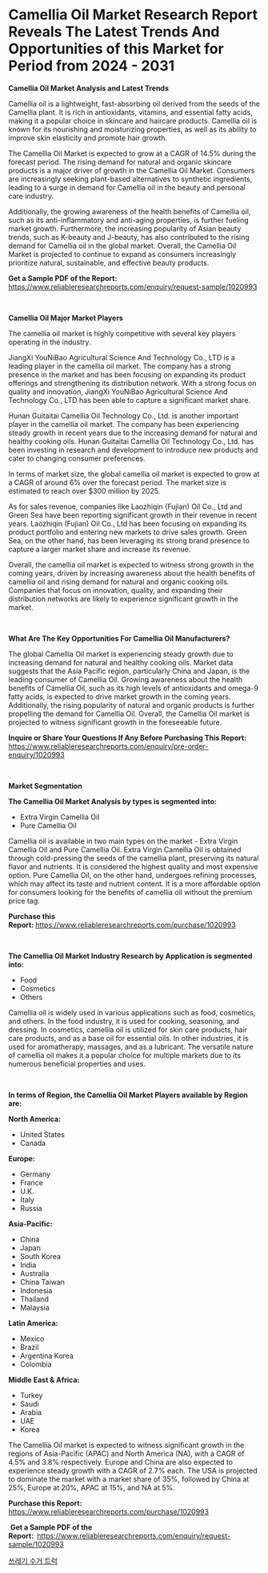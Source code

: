 <p><h1>Camellia Oil Market Research Report Reveals The Latest Trends And Opportunities of this Market for Period from 2024 - 2031</h1></p><p><strong>Camellia Oil Market Analysis and Latest Trends</strong></p>
<p><p>Camellia oil is a lightweight, fast-absorbing oil derived from the seeds of the Camellia plant. It is rich in antioxidants, vitamins, and essential fatty acids, making it a popular choice in skincare and haircare products. Camellia oil is known for its nourishing and moisturizing properties, as well as its ability to improve skin elasticity and promote hair growth.</p><p>The Camellia Oil Market is expected to grow at a CAGR of 14.5% during the forecast period. The rising demand for natural and organic skincare products is a major driver of growth in the Camellia Oil Market. Consumers are increasingly seeking plant-based alternatives to synthetic ingredients, leading to a surge in demand for Camellia oil in the beauty and personal care industry.</p><p>Additionally, the growing awareness of the health benefits of Camellia oil, such as its anti-inflammatory and anti-aging properties, is further fueling market growth. Furthermore, the increasing popularity of Asian beauty trends, such as K-beauty and J-beauty, has also contributed to the rising demand for Camellia oil in the global market. Overall, the Camellia Oil Market is projected to continue to expand as consumers increasingly prioritize natural, sustainable, and effective beauty products.</p></p>
<p><strong>Get a Sample PDF of the Report:&nbsp;</strong> <a href="https://www.reliableresearchreports.com/enquiry/request-sample/1020993">https://www.reliableresearchreports.com/enquiry/request-sample/1020993</a></p>
<p>&nbsp;</p>
<p><strong>Camellia Oil Major Market Players</strong></p>
<p><p>The camellia oil market is highly competitive with several key players operating in the industry. </p><p>JiangXi YouNiBao Agricultural Science And Technology Co., LTD is a leading player in the camellia oil market. The company has a strong presence in the market and has been focusing on expanding its product offerings and strengthening its distribution network. With a strong focus on quality and innovation, JiangXi YouNiBao Agricultural Science And Technology Co., LTD has been able to capture a significant market share.</p><p>Hunan Guitaitai Camellia Oil Technology Co., Ltd. is another important player in the camellia oil market. The company has been experiencing steady growth in recent years due to the increasing demand for natural and healthy cooking oils. Hunan Guitaitai Camellia Oil Technology Co., Ltd. has been investing in research and development to introduce new products and cater to changing consumer preferences.</p><p>In terms of market size, the global camellia oil market is expected to grow at a CAGR of around 6% over the forecast period. The market size is estimated to reach over $300 million by 2025. </p><p>As for sales revenue, companies like Laozhiqin (Fujian) Oil Co., Ltd and Green Sea have been reporting significant growth in their revenue in recent years. Laozhiqin (Fujian) Oil Co., Ltd has been focusing on expanding its product portfolio and entering new markets to drive sales growth. Green Sea, on the other hand, has been leveraging its strong brand presence to capture a larger market share and increase its revenue. </p><p>Overall, the camellia oil market is expected to witness strong growth in the coming years, driven by increasing awareness about the health benefits of camellia oil and rising demand for natural and organic cooking oils. Companies that focus on innovation, quality, and expanding their distribution networks are likely to experience significant growth in the market.</p></p>
<p>&nbsp;</p>
<p><strong>What Are The Key Opportunities For Camellia Oil Manufacturers?</strong></p>
<p><p>The global Camellia Oil market is experiencing steady growth due to increasing demand for natural and healthy cooking oils. Market data suggests that the Asia Pacific region, particularly China and Japan, is the leading consumer of Camellia Oil. Growing awareness about the health benefits of Camellia Oil, such as its high levels of antioxidants and omega-9 fatty acids, is expected to drive market growth in the coming years. Additionally, the rising popularity of natural and organic products is further propelling the demand for Camellia Oil. Overall, the Camellia Oil market is projected to witness significant growth in the foreseeable future.</p></p>
<p><strong>Inquire or Share Your Questions If Any Before Purchasing This Report:</strong> <a href="https://www.reliableresearchreports.com/enquiry/pre-order-enquiry/1020993">https://www.reliableresearchreports.com/enquiry/pre-order-enquiry/1020993</a></p>
<p>&nbsp;</p>
<p><strong>Market Segmentation</strong></p>
<p><strong>The Camellia Oil Market Analysis by types is segmented into:</strong></p>
<p><ul><li>Extra Virgin Camellia Oil</li><li>Pure Camellia Oil</li></ul></p>
<p><p>Camellia oil is available in two main types on the market - Extra Virgin Camellia Oil and Pure Camellia Oil. Extra Virgin Camellia Oil is obtained through cold-pressing the seeds of the camellia plant, preserving its natural flavor and nutrients. It is considered the highest quality and most expensive option. Pure Camellia Oil, on the other hand, undergoes refining processes, which may affect its taste and nutrient content. It is a more affordable option for consumers looking for the benefits of camellia oil without the premium price tag.</p></p>
<p><strong>Purchase this Report:&nbsp;</strong><a href="https://www.reliableresearchreports.com/purchase/1020993">https://www.reliableresearchreports.com/purchase/1020993</a></p>
<p>&nbsp;</p>
<p><strong>The Camellia Oil Market Industry Research by Application is segmented into:</strong></p>
<p><ul><li>Food</li><li>Cosmetics</li><li>Others</li></ul></p>
<p><p>Camellia oil is widely used in various applications such as food, cosmetics, and others. In the food industry, it is used for cooking, seasoning, and dressing. In cosmetics, camellia oil is utilized for skin care products, hair care products, and as a base oil for essential oils. In other industries, it is used for aromatherapy, massages, and as a lubricant. The versatile nature of camellia oil makes it a popular choice for multiple markets due to its numerous beneficial properties and uses.</p></p>
<p>&nbsp;</p>
<p><strong>In terms of Region, the Camellia Oil Market Players available by Region are:</strong></p>
<p>
    <p> <strong> North America: </strong>
        <ul>
            <li>United States</li>
            <li>Canada</li>
        </ul>
        </p> 
    <p> <strong> Europe: </strong>
        <ul>
            <li>Germany</li>
            <li>France</li>
            <li>U.K.</li>
            <li>Italy</li>
            <li>Russia</li>
        </ul>
        </p> 
    <p> <strong> Asia-Pacific: </strong>
        <ul>
            <li>China</li>
            <li>Japan</li>
            <li>South Korea</li>
            <li>India</li>
            <li>Australia</li>
            <li>China Taiwan</li>
            <li>Indonesia</li>
            <li>Thailand</li>
            <li>Malaysia</li>
        </ul>
        </p> 
    <p> <strong> Latin America: </strong>
        <ul>
            <li>Mexico</li>
            <li>Brazil</li>
            <li>Argentina Korea</li>
            <li>Colombia</li>
        </ul>
        </p> 
    <p> <strong> Middle East & Africa: </strong>
        <ul>
            <li>Turkey</li>
            <li>Saudi</li>
            <li>Arabia</li>
            <li>UAE</li>
            <li>Korea</li>
        </ul>
    </p>
    </p>
<p><p>The Camellia Oil market is expected to witness significant growth in the regions of Asia-Pacific (APAC) and North America (NA), with a CAGR of 4.5% and 3.8% respectively. Europe and China are also expected to experience steady growth with a CAGR of 2.7% each. The USA is projected to dominate the market with a market share of 35%, followed by China at 25%, Europe at 20%, APAC at 15%, and NA at 5%.</p></p>
<p><strong>Purchase this Report: </strong><a href="https://www.reliableresearchreports.com/purchase/1020993">https://www.reliableresearchreports.com/purchase/1020993</a></p>
<p>&nbsp;<strong>Get a Sample PDF of the Report:&nbsp;&nbsp;</strong><a href="https://www.reliableresearchreports.com/enquiry/request-sample/1020993">https://www.reliableresearchreports.com/enquiry/request-sample/1020993</a></p>
<p><strong></strong></p>
<p><p><a href="https://github.com/oajzkywllm460/Market-Research-Report-List-1/blob/main/7552998194118.md">쓰레기 수거 트럭</a></p></p>
